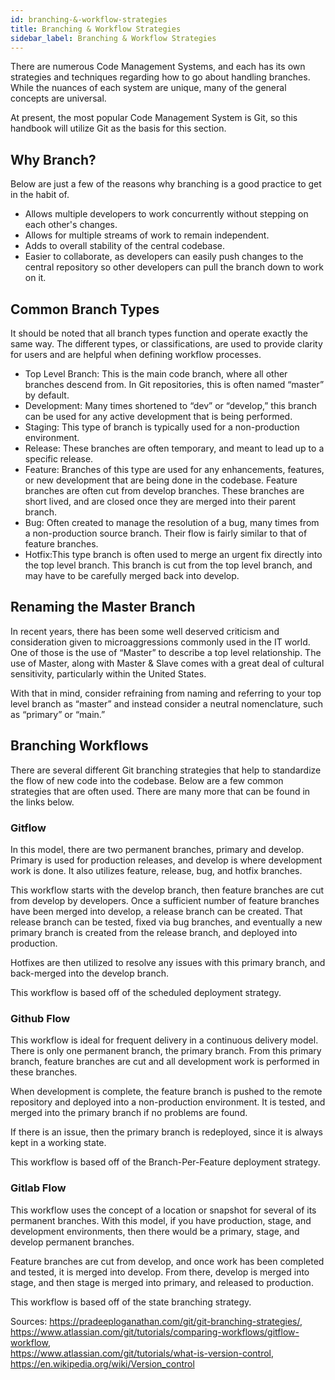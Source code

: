```yaml
---
id: branching-&-workflow-strategies
title: Branching & Workflow Strategies
sidebar_label: Branching & Workflow Strategies
---
```


There are numerous Code Management Systems, and each has its own strategies and techniques regarding how to go about handling branches. While the nuances of each system are unique, many of the general concepts are universal.

At present, the most popular Code Management System is Git, so this handbook will utilize Git as the basis for this section.

## Why Branch?

Below are just a few of the reasons why branching is a good practice to get in the habit of.
- Allows multiple developers to work concurrently without stepping on each other's changes.
- Allows for multiple streams of work to remain independent.
- Adds to overall stability of the central codebase.
- Easier to collaborate, as developers can easily push changes to the central repository so other developers can pull the branch down to work on it.

## Common Branch Types

It should be noted that all branch types function and operate exactly the same way. The different types, or classifications, are used to provide clarity for users and are helpful when defining workflow processes.
- Top Level Branch: This is the main code branch, where all other branches descend from. In Git repositories, this is often named “master” by default.
- Development: Many times shortened to “dev” or “develop,” this branch can be used for any active development that is being performed.
- Staging: This type of branch is typically used for a non-production environment.
- Release: These branches are often temporary, and meant to lead up to a specific release.
- Feature: Branches of this type are used for any enhancements, features, or new development that are being done in the codebase. Feature branches are often cut from develop branches. These branches are short lived, and are closed once they are merged into their parent branch.
- Bug: Often created to manage the resolution of a bug, many times from a non-production source branch. Their flow is fairly similar to that of feature branches.
- Hotfix:This type branch is often used to merge an urgent fix directly into the top level branch. This branch is cut from the top level branch, and may have to be carefully merged back into develop.

## Renaming the Master Branch

In recent years, there has been some well deserved criticism and consideration given to microaggressions commonly used in the IT world. One of those is the use of “Master” to describe a top level relationship. The use of Master, along with Master & Slave comes with a great deal of cultural sensitivity, particularly within the United States.

With that in mind, consider refraining from naming and referring to your top level branch as “master” and instead consider a neutral nomenclature, such as “primary” or “main.”

## Branching Workflows

There are several different Git branching strategies that help to standardize the flow of new code into the codebase. Below are a few common strategies that are often used. There are many more that can be found in the links below. 

### Gitflow

In this model, there are two permanent branches, primary and develop. Primary is used for production releases, and develop is where development work is done.  It also utilizes feature, release, bug, and hotfix branches.

This workflow starts with the develop branch, then feature branches are cut from develop by developers.  Once a sufficient number of feature branches have been merged into develop, a release branch can be created.  That release branch can be tested, fixed via bug branches, and eventually a new primary branch is created from the release branch, and deployed into production.

Hotfixes are then utilized to resolve any issues with this primary branch, and back-merged into the develop branch.

This workflow is based off of the scheduled deployment strategy.

### Github Flow

This workflow is ideal for frequent delivery in a continuous delivery model. There is only one permanent branch, the primary branch.  From this primary branch, feature branches are cut and all development work is performed in these branches.

When development is complete, the feature branch is pushed to the remote repository and deployed into a non-production environment. It is tested, and merged into the primary branch if no problems are found.

If there is an issue, then the primary branch is redeployed, since it is always kept in a working state.

This workflow is based off of the Branch-Per-Feature deployment strategy.

### Gitlab Flow

This workflow uses the concept of a location or snapshot for several of its permanent branches.  With this model, if you have production, stage, and development environments, then there would be a primary, stage, and develop permanent branches.

Feature branches are cut from develop, and once work has been completed and tested, it is merged into develop. From there, develop is merged into stage, and then stage is merged into primary, and released to production.

This workflow is based off of the state branching strategy.

Sources: https://pradeeploganathan.com/git/git-branching-strategies/,  
https://www.atlassian.com/git/tutorials/comparing-workflows/gitflow-workflow,  
https://www.atlassian.com/git/tutorials/what-is-version-control,  
https://en.wikipedia.org/wiki/Version_control  
